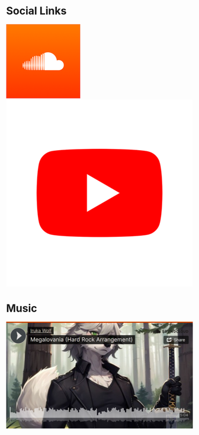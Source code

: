 # Social Links
[![SoundCloud](images/soundcloud.png)](https://soundcloud.com/iruka-wolf/)  [![YouTube](images/youtube.png)](https://www.youtube.com/@iruka_wolf)

# Music
[![Megalovania Hard Rock Arrangement](images/Megalovania.png)](https://soundcloud.com/iruka-wolf/megalovania-hard-rock-arrangement)
